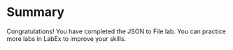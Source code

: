 # Summary

Congratulations! You have completed the JSON to File lab. You can practice more labs in LabEx to improve your skills.
